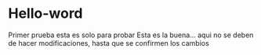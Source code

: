 # Hello-word
Primer prueba
esta es solo para probar
Esta es la buena... aqui no se deben de hacer modificaciones, hasta que se confirmen los cambios

